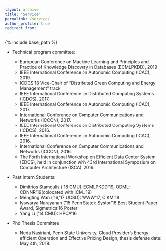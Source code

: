 ```yaml
---
layout: archive
title: "Service"
permalink: /service/
author_profile: true
redirect_from:
---
```


{% include base_path %}

* Technical program committee:
  * European Conference on Machine Learning and Principles and Practice of Knowledge Discovery in Databases (ECMLPKDD), 2019
  * IEEE International Conference on Autonomic Computing (ICAC), 2019.
  * ICDCS’18 Vice-Chair of “Distributed Green Computing and Energy Management” track
  * IEEE International Conference on Distributed Computing Systems (ICDCS), 2017.
  * IEEE International Conference on Autonomic Computing (ICAC), 2017.
  * International Conference on Computer Communications and Networks (ICCCN), 2017.
  * IEEE International Conference on Distributed Computing Systems (ICDCS), 2016.
  * IEEE International Conference on Autonomic Computing (ICAC), 2016.
  * International Conference on Computer Communications and Networks (ICCCN), 2016.
  * The Forth International Workshop on Efficient Data Center System (EDCS), held in conjunction with 43rd International Symposium on Computer Architecture (ISCA), 2016.

* Past Intern Students:
  * Dimitrios Stamoulis ('18 CMU): ECMLPKDD'19, ODML-CDNNR'19(colocated with ICML'19)
  * Mengting Wan (’16,’17 UCSD): WWW’17, CIKM'18
  * Iyswarya Narayanan (’15 Penn State): Systor’16 Best Student Paper Award, Sigmetrics’16 Poster
  * Yang Li (’14 CMU): HPCA’16
  
* Phd Thesis Committee
  * Neda Nasiriani, Penn State University,  Cloud Provider’s Energy-efficient Operation and Effective Pricing Design, thesis defense date: May 4th, 2018.
